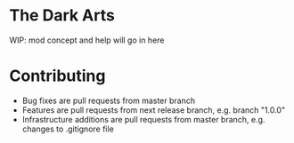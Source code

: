 # The Dark Arts
WIP: mod concept and help will go in here

# Contributing
- Bug fixes are pull requests from master branch
- Features are pull requests from next release branch, e.g. branch "1.0.0"
- Infrastructure additions are pull requests from master branch, e.g. changes to .gitignore file